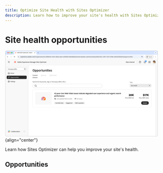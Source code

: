 ```yaml
---
title: Optimize Site Health with Sites Optimizer
description: Learn how to improve your site's health with Sites Optimizer.
---
```


# Site health opportunities

![Site health opportunities](./assets/site-health/hero.png){align="center"}

Learn how Sites Optimizer can help you improve your site's health.

## Opportunities

<!-- CARDS

* ./tutorial/seo/missing-alt-text.md
* ./tutorial/seo/broken-back-links.md

-->

